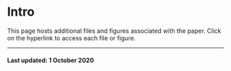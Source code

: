 # Intro

This page hosts additional files and figures associated with the paper. Click on the hyperlink to access each file or figure.

___

#### Last updated: 1 October 2020
